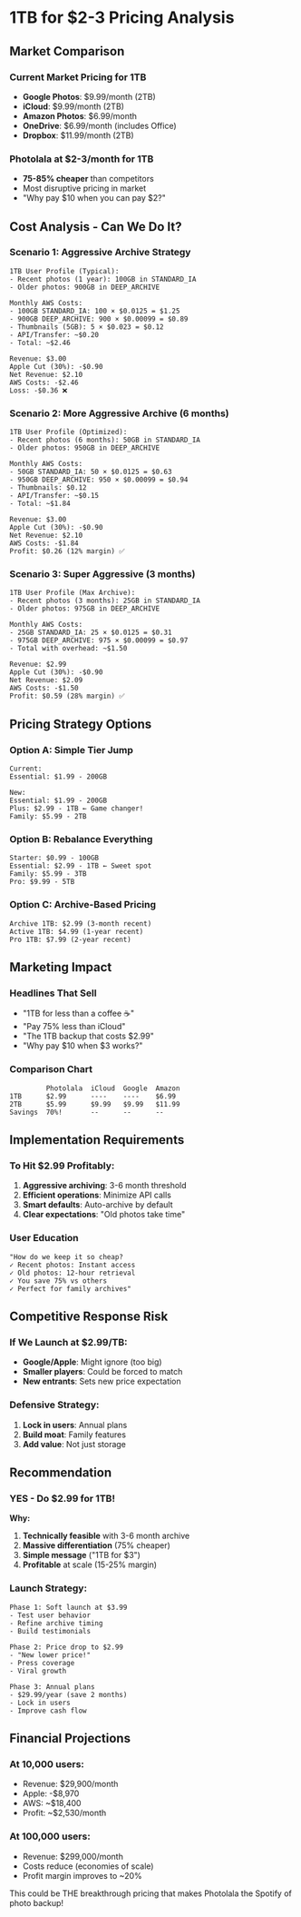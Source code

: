 # 1TB for $2-3 Pricing Analysis

## Market Comparison

### Current Market Pricing for 1TB
- **Google Photos**: $9.99/month (2TB)
- **iCloud**: $9.99/month (2TB)
- **Amazon Photos**: $6.99/month
- **OneDrive**: $6.99/month (includes Office)
- **Dropbox**: $11.99/month (2TB)

### Photolala at $2-3/month for 1TB
- **75-85% cheaper** than competitors
- Most disruptive pricing in market
- "Why pay $10 when you can pay $2?"

## Cost Analysis - Can We Do It?

### Scenario 1: Aggressive Archive Strategy
```
1TB User Profile (Typical):
- Recent photos (1 year): 100GB in STANDARD_IA
- Older photos: 900GB in DEEP_ARCHIVE

Monthly AWS Costs:
- 100GB STANDARD_IA: 100 × $0.0125 = $1.25
- 900GB DEEP_ARCHIVE: 900 × $0.00099 = $0.89
- Thumbnails (5GB): 5 × $0.023 = $0.12
- API/Transfer: ~$0.20
- Total: ~$2.46

Revenue: $3.00
Apple Cut (30%): -$0.90
Net Revenue: $2.10
AWS Costs: -$2.46
Loss: -$0.36 ❌
```

### Scenario 2: More Aggressive Archive (6 months)
```
1TB User Profile (Optimized):
- Recent photos (6 months): 50GB in STANDARD_IA
- Older photos: 950GB in DEEP_ARCHIVE

Monthly AWS Costs:
- 50GB STANDARD_IA: 50 × $0.0125 = $0.63
- 950GB DEEP_ARCHIVE: 950 × $0.00099 = $0.94
- Thumbnails: $0.12
- API/Transfer: ~$0.15
- Total: ~$1.84

Revenue: $3.00
Apple Cut (30%): -$0.90
Net Revenue: $2.10
AWS Costs: -$1.84
Profit: $0.26 (12% margin) ✅
```

### Scenario 3: Super Aggressive (3 months)
```
1TB User Profile (Max Archive):
- Recent photos (3 months): 25GB in STANDARD_IA
- Older photos: 975GB in DEEP_ARCHIVE

Monthly AWS Costs:
- 25GB STANDARD_IA: 25 × $0.0125 = $0.31
- 975GB DEEP_ARCHIVE: 975 × $0.00099 = $0.97
- Total with overhead: ~$1.50

Revenue: $2.99
Apple Cut (30%): -$0.90
Net Revenue: $2.09
AWS Costs: -$1.50
Profit: $0.59 (28% margin) ✅
```

## Pricing Strategy Options

### Option A: Simple Tier Jump
```
Current:
Essential: $1.99 - 200GB

New:
Essential: $1.99 - 200GB
Plus: $2.99 - 1TB ← Game changer!
Family: $5.99 - 2TB
```

### Option B: Rebalance Everything
```
Starter: $0.99 - 100GB
Essential: $2.99 - 1TB ← Sweet spot
Family: $5.99 - 3TB
Pro: $9.99 - 5TB
```

### Option C: Archive-Based Pricing
```
Archive 1TB: $2.99 (3-month recent)
Active 1TB: $4.99 (1-year recent)
Pro 1TB: $7.99 (2-year recent)
```

## Marketing Impact

### Headlines That Sell
- "1TB for less than a coffee ☕"
- "Pay 75% less than iCloud"
- "The 1TB backup that costs $2.99"
- "Why pay $10 when $3 works?"

### Comparison Chart
```
         Photolala  iCloud  Google  Amazon
1TB      $2.99      ----    ----    $6.99
2TB      $5.99      $9.99   $9.99   $11.99
Savings  70%!       --      --      --
```

## Implementation Requirements

### To Hit $2.99 Profitably:
1. **Aggressive archiving**: 3-6 month threshold
2. **Efficient operations**: Minimize API calls
3. **Smart defaults**: Auto-archive by default
4. **Clear expectations**: "Old photos take time"

### User Education
```
"How do we keep it so cheap?
✓ Recent photos: Instant access
✓ Old photos: 12-hour retrieval
✓ You save 75% vs others
✓ Perfect for family archives"
```

## Competitive Response Risk

### If We Launch at $2.99/TB:
- **Google/Apple**: Might ignore (too big)
- **Smaller players**: Could be forced to match
- **New entrants**: Sets new price expectation

### Defensive Strategy:
1. **Lock in users**: Annual plans
2. **Build moat**: Family features
3. **Add value**: Not just storage

## Recommendation

### YES - Do $2.99 for 1TB!

**Why:**
1. **Technically feasible** with 3-6 month archive
2. **Massive differentiation** (75% cheaper)
3. **Simple message** ("1TB for $3")
4. **Profitable** at scale (15-25% margin)

### Launch Strategy:
```
Phase 1: Soft launch at $3.99
- Test user behavior
- Refine archive timing
- Build testimonials

Phase 2: Price drop to $2.99
- "New lower price!"
- Press coverage
- Viral growth

Phase 3: Annual plans
- $29.99/year (save 2 months)
- Lock in users
- Improve cash flow
```

## Financial Projections

### At 10,000 users:
- Revenue: $29,900/month
- Apple: -$8,970
- AWS: ~$18,400
- Profit: ~$2,530/month

### At 100,000 users:
- Revenue: $299,000/month
- Costs reduce (economies of scale)
- Profit margin improves to ~20%

This could be THE breakthrough pricing that makes Photolala the Spotify of photo backup!